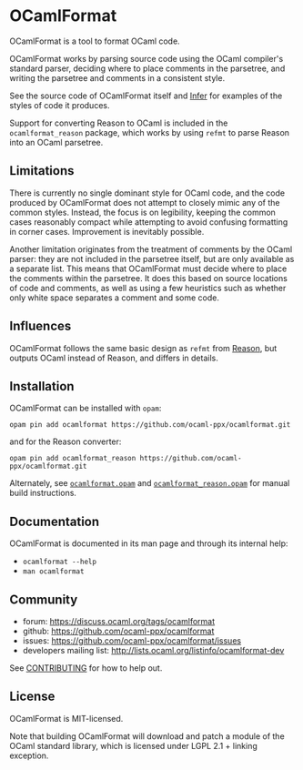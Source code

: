 # OCamlFormat

OCamlFormat is a tool to format OCaml code.

OCamlFormat works by parsing source code using the OCaml compiler's standard parser, deciding where to place comments in the parsetree, and writing the parsetree and comments in a consistent style.

See the source code of OCamlFormat itself and [Infer](https://github.com/facebook/infer) for examples of the styles of code it produces.

Support for converting Reason to OCaml is included in the `ocamlformat_reason` package, which works by using `refmt` to parse Reason into an OCaml parsetree.

## Limitations

There is currently no single dominant style for OCaml code, and the code produced by OCamlFormat does not attempt to closely mimic any of the common styles. Instead, the focus is on legibility, keeping the common cases reasonably compact while attempting to avoid confusing formatting in corner cases. Improvement is inevitably possible.

Another limitation originates from the treatment of comments by the OCaml parser: they are not included in the parsetree itself, but are only available as a separate list. This means that OCamlFormat must decide where to place the comments within the parsetree. It does this based on source locations of code and comments, as well as using a few heuristics such as whether only white space separates a comment and some code.

## Influences

OCamlFormat follows the same basic design as `refmt` from [Reason](https://github.com/facebook/reason), but outputs OCaml instead of Reason, and differs in details.

## Installation

OCamlFormat can be installed with `opam`:

`opam pin add ocamlformat https://github.com/ocaml-ppx/ocamlformat.git`

and for the Reason converter:

`opam pin add ocamlformat_reason https://github.com/ocaml-ppx/ocamlformat.git`

Alternately, see [`ocamlformat.opam`](./ocamlformat.opam) and [`ocamlformat_reason.opam`](./ocamlformat_reason.opam) for manual build instructions.

## Documentation

OCamlFormat is documented in its man page and through its internal help:

* `ocamlformat --help`
* `man ocamlformat`

## Community

* forum: <https://discuss.ocaml.org/tags/ocamlformat>
* github: <https://github.com/ocaml-ppx/ocamlformat>
* issues: <https://github.com/ocaml-ppx/ocamlformat/issues>
* developers mailing list: <http://lists.ocaml.org/listinfo/ocamlformat-dev>

See [CONTRIBUTING](./CONTRIBUTING.md) for how to help out.

## License

OCamlFormat is MIT-licensed.

Note that building OCamlFormat will download and patch a module of the OCaml standard library, which is licensed under LGPL 2.1 + linking exception.